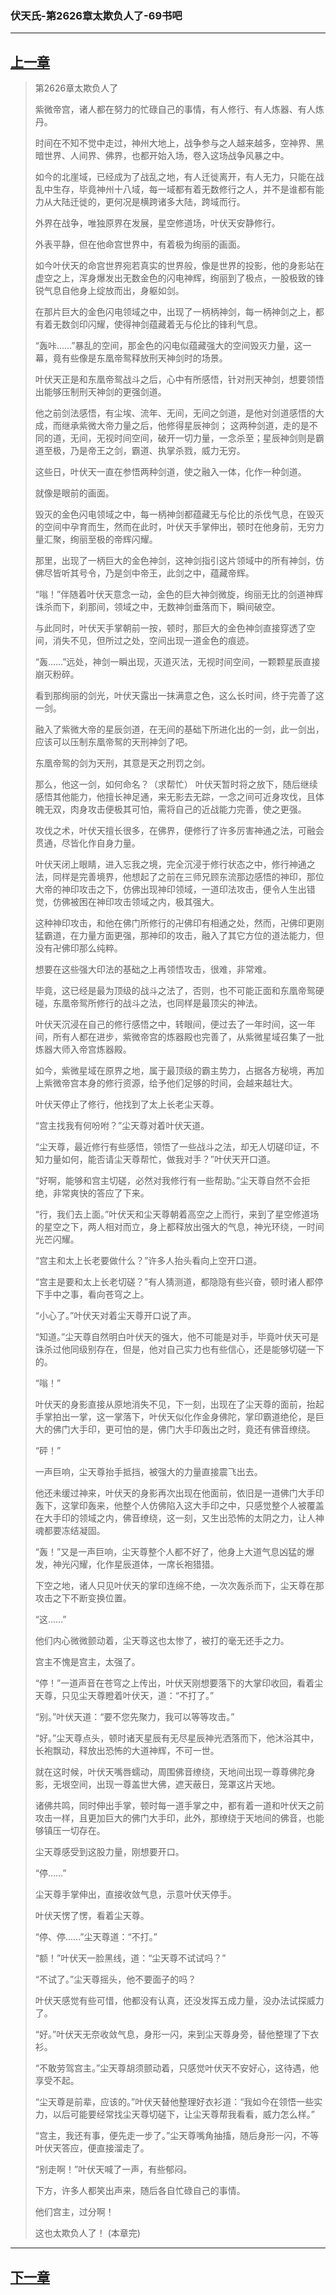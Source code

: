 ### 伏天氏-第2626章太欺负人了-69书吧

--------
[上一章](./9f8230a6867fd26a6e109fe781b50a0e.md)
--------


>
>
>
>第2626章太欺负人了
>
>紫微帝宫，诸人都在努力的忙碌自己的事情，有人修行、有人炼器、有人炼丹。
>
>时间在不知不觉中走过，神州大地上，战争参与之人越来越多，空神界、黑暗世界、人间界、佛界，也都开始入场，卷入这场战争风暴之中。
>
>如今的北崖域，已经成为了战乱之地，有人迁徙离开，有人无力，只能在战乱中生存，毕竟神州十八域，每一域都有着无数修行之人，并不是谁都有能力从大陆迁徙的，更何况是横跨诸多大陆，跨域而行。
>
>外界在战争，唯独原界在发展，星空修道场，叶伏天安静修行。
>
>外表平静，但在他命宫世界中，有着极为绚丽的画面。
>
>如今叶伏天的命宫世界宛若真实的世界般，像是世界的投影，他的身影站在虚空之上，浑身爆发出无数金色的闪电神辉，绚丽到了极点，一股极致的锋锐气息自他身上绽放而出，身躯如剑。
>
>在那片巨大的金色闪电领域之中，出现了一柄柄神剑，每一柄神剑之上，都有着无数剑印闪耀，使得神剑蕴藏着无与伦比的锋利气息。
>
>“轰咔……”暴乱的空间，那金色的闪电似蕴藏强大的空间毁灭力量，这一幕，竟有些像是东凰帝鸳释放刑天神剑时的场景。
>
>叶伏天正是和东凰帝鸳战斗之后，心中有所感悟，针对刑天神剑，想要领悟出能够压制刑天神剑的更强剑道。
>
>他之前剑法感悟，有尘埃、流年、无间，无间之剑道，是他对剑道感悟的大成，而继承紫微大帝力量之后，他修得星辰神剑；
>这两种剑道，走的是不同的道，无间，无视时间空间，破开一切力量，一念杀至；星辰神剑则是霸道至极，乃是帝王之剑，霸道、执掌杀戮，威力无穷。
>
>这些日，叶伏天一直在参悟两种剑道，使之融入一体，化作一种剑道。
>
>就像是眼前的画面。
>
>毁灭的金色闪电领域之中，每一柄神剑都蕴藏无与伦比的杀伐气息，在毁灭的空间中孕育而生，然而在此时，叶伏天手掌伸出，顿时在他身前，无穷力量汇聚，绚丽至极的帝辉闪耀。
>
>那里，出现了一柄巨大的金色神剑，这神剑指引这片领域中的所有神剑，仿佛尽皆听其号令，乃是剑中帝王，此剑之中，蕴藏帝辉。
>
>“嗡！”伴随着叶伏天意念一动，金色的巨大神剑微旋，绚丽无比的剑道神辉诛杀而下，刹那间，领域之中，无数神剑垂落而下，瞬间破空。
>
>与此同时，叶伏天手掌朝前一按，顿时，那巨大的金色神剑直接穿透了空间，消失不见，但所过之处，空间出现一道金色的痕迹。
>
>“轰……”远处，神剑一瞬出现，灭道灭法，无视时间空间，一颗颗星辰直接崩灭粉碎。
>
>看到那绚丽的剑光，叶伏天露出一抹满意之色，这么长时间，终于完善了这一剑。
>
>融入了紫微大帝的星辰剑道，在无间的基础下所进化出的一剑，此一剑出，应该可以压制东凰帝鸳的天刑神剑了吧。
>
>东凰帝鸳的剑为天刑，其意是天之刑罚之剑。
>
>那么，他这一剑，如何命名？（求帮忙）
>叶伏天暂时将之放下，随后继续感悟其他能力，他擅长神足通，来无影去无踪，一念之间可近身攻伐，且体魄无双，肉身攻击便极其可怕，需将自己的近战能力完善，使之更强。
>
>攻伐之术，叶伏天擅长很多，在佛界，便修行了许多厉害神通之法，可融会贯通，尽皆化作自身力量。
>
>叶伏天闭上眼睛，进入忘我之境，完全沉浸于修行状态之中，修行神通之法，同样是完善境界，他想起了之前在三师兄顾东流那边感悟的神印，那位大帝的神印攻击之下，仿佛出现神印领域，一道印法攻击，便令人生出错觉，仿佛被困在神印攻击领域之内，极其强大。
>
>这种神印攻击，和他在佛门所修行的卍佛印有相通之处，然而，卍佛印更刚猛霸道，在力量方面更强，那神印的攻击，融入了其它方位的道法能力，但没有卍佛印那么纯粹。
>
>想要在这些强大印法的基础之上再领悟攻击，很难，非常难。
>
>毕竟，这已经是最为顶级的战斗之法了，否则，也不可能正面和东凰帝鸳硬碰，东凰帝鸳所修行的战斗之法，也同样是最顶尖的神法。
>
>叶伏天沉浸在自己的修行感悟之中，转眼间，便过去了一年时间，这一年间，所有人都在进步，紫微帝宫的炼器殿也完善了，从紫微星域召集了一批炼器大师入帝宫炼器殿。
>
>如今，紫微星域在原界之地，属于最顶级的霸主势力，占据各方秘境，再加上紫微帝宫本身的修行资源，给予他们足够的时间，会越来越壮大。
>
>叶伏天停止了修行，他找到了太上长老尘天尊。
>
>“宫主找我有何吩咐？”尘天尊对着叶伏天道。
>
>“尘天尊，最近修行有些感悟，领悟了一些战斗之法，却无人切磋印证，不知力量如何，能否请尘天尊帮忙，做我对手？”叶伏天开口道。
>
>“好啊，能够和宫主切磋，必然对我修行有一些帮助。”尘天尊自然不会拒绝，非常爽快的答应了下来。
>
>“行，我们去上面。”叶伏天和尘天尊朝着高空之上而行，来到了星空修道场的星空之下，两人相对而立，身上都释放出强大的气息，神光环绕，一时间光芒闪耀。
>
>“宫主和太上长老要做什么？”许多人抬头看向上空开口道。
>
>“宫主是要和太上长老切磋？”有人猜测道，都隐隐有些兴奋，顿时诸人都停下手中之事，看向苍穹之上。
>
>“小心了。”叶伏天对着尘天尊开口说了声。
>
>“知道。”尘天尊自然明白叶伏天的强大，他不可能是对手，毕竟叶伏天可是诛杀过他同级别存在，但是，他对自己实力也有些信心，还是能够切磋一下的。
>
>“嗡！”
>
>叶伏天的身影直接从原地消失不见，下一刻，出现在了尘天尊的面前，抬起手掌拍出一掌，这一掌落下，叶伏天似化作金身佛陀，掌印霸道绝伦，是巨大的佛门大手印，更可怕的是，佛门大手印轰出之时，竟还有佛音缭绕。
>
>“砰！”
>
>一声巨响，尘天尊抬手抵挡，被强大的力量直接震飞出去。
>
>他还未缓过神来，叶伏天的身影再次出现在他面前，依旧是一道佛门大手印轰下，这掌印轰来，他整个人仿佛陷入这大手印之中，只感觉整个人被覆盖在大手印的领域之内，佛音缭绕，这一刻，又生出恐怖的太阴之力，让人神魂都要冻结凝固。
>
>“轰！”又是一声巨响，尘天尊整个人都不好了，他身上大道气息凶猛的爆发，神光闪耀，化作星辰道体，一席长袍猎猎。
>
>下空之地，诸人只见叶伏天的掌印连绵不绝，一次次轰杀而下，尘天尊在那攻击之下不断变换位置。
>
>“这……”
>
>他们内心微微颤动着，尘天尊这也太惨了，被打的毫无还手之力。
>
>宫主不愧是宫主，太强了。
>
>“停！”一道声音在苍穹之上传出，叶伏天刚想要落下的大掌印收回，看着尘天尊，只见尘天尊瞪着叶伏天，道：“不打了。”
>
>“别。”叶伏天道：“要不您先聚力，我可以等等攻击。”
>
>“好。”尘天尊点头，顿时诸天星辰有无尽星辰神光洒落而下，他沐浴其中，长袍飘动，释放出恐怖的大道神辉，不可一世。
>
>就在这时候，叶伏天嘴唇蠕动，周围佛音缭绕，天地间出现一尊尊佛陀身影，无垠空间，出现一尊盖世大佛，遮天蔽日，笼罩这片天地。
>
>诸佛共鸣，同时伸出手掌，顿时每一道手掌之中，都有着一道和叶伏天之前攻击一样，且更加巨大的佛门大手印，此外，那缭绕于天地间的佛音，也能够镇压一切存在。
>
>尘天尊感受到这股力量，刚想要开口。
>
>“停……”
>
>尘天尊手掌伸出，直接收敛气息，示意叶伏天停手。
>
>叶伏天愣了愣，看着尘天尊。
>
>“停、停……”尘天尊道：“不打。”
>
>“额！”叶伏天一脸黑线，道：“尘天尊不试试吗？”
>
>“不试了。”尘天尊摇头，他不要面子的吗？
>
>叶伏天感觉有些可惜，他都没有认真，还没发挥五成力量，没办法试探威力了。
>
>“好。”叶伏天无奈收敛气息，身形一闪，来到尘天尊身旁，替他整理了下衣衫。
>
>“不敢劳驾宫主。”尘天尊胡须颤动着，只感觉叶伏天不安好心，这待遇，他享受不起。
>
>“尘天尊是前辈，应该的。”叶伏天替他整理好衣衫道：“我如今在领悟一些实力，以后可能要经常找尘天尊切磋下，让尘天尊帮我看看，威力怎么样。”
>
>“宫主，我还有事，便先走一步了。”尘天尊嘴角抽搐，随后身形一闪，不等叶伏天答应，便直接溜走了。
>
>“别走啊！”叶伏天喊了一声，有些郁闷。
>
>下方，许多人都笑出声来，随后各自忙碌自己的事情。
>
>他们宫主，过分啊！
>
>这也太欺负人了！
>(本章完)
>
>

--------
[下一章](./0ebf12a8c6cb3301ef1afa5eb2445ef1.md)
--------
